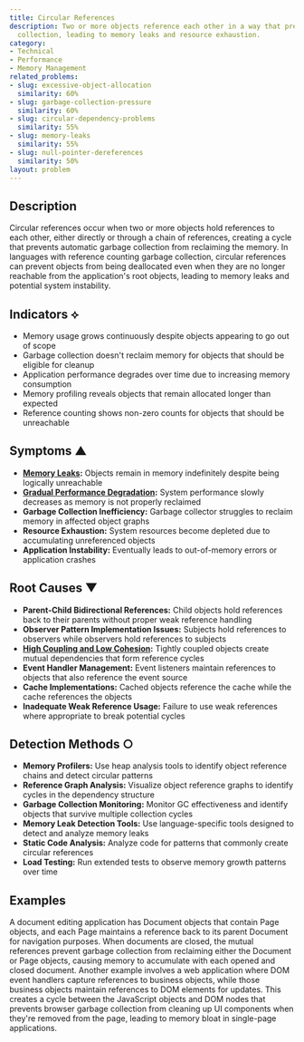```yaml
---
title: Circular References
description: Two or more objects reference each other in a way that prevents garbage
  collection, leading to memory leaks and resource exhaustion.
category:
- Technical
- Performance
- Memory Management
related_problems:
- slug: excessive-object-allocation
  similarity: 60%
- slug: garbage-collection-pressure
  similarity: 60%
- slug: circular-dependency-problems
  similarity: 55%
- slug: memory-leaks
  similarity: 55%
- slug: null-pointer-dereferences
  similarity: 50%
layout: problem
---
```


## Description

Circular references occur when two or more objects hold references to each other, either directly or through a chain of references, creating a cycle that prevents automatic garbage collection from reclaiming the memory. In languages with reference counting garbage collection, circular references can prevent objects from being deallocated even when they are no longer reachable from the application's root objects, leading to memory leaks and potential system instability.

## Indicators ⟡

- Memory usage grows continuously despite objects appearing to go out of scope
- Garbage collection doesn't reclaim memory for objects that should be eligible for cleanup
- Application performance degrades over time due to increasing memory consumption
- Memory profiling reveals objects that remain allocated longer than expected
- Reference counting shows non-zero counts for objects that should be unreachable

## Symptoms ▲

- **[Memory Leaks](memory-leaks.md):** Objects remain in memory indefinitely despite being logically unreachable
- **[Gradual Performance Degradation](gradual-performance-degradation.md):** System performance slowly decreases as memory is not properly reclaimed
- **Garbage Collection Inefficiency:** Garbage collector struggles to reclaim memory in affected object graphs
- **Resource Exhaustion:** System resources become depleted due to accumulating unreferenced objects
- **Application Instability:** Eventually leads to out-of-memory errors or application crashes

## Root Causes ▼

- **Parent-Child Bidirectional References:** Child objects hold references back to their parents without proper weak reference handling
- **Observer Pattern Implementation Issues:** Subjects hold references to observers while observers hold references to subjects
- **[High Coupling and Low Cohesion](high-coupling-low-cohesion.md):** Tightly coupled objects create mutual dependencies that form reference cycles
- **Event Handler Management:** Event listeners maintain references to objects that also reference the event source
- **Cache Implementations:** Cached objects reference the cache while the cache references the objects
- **Inadequate Weak Reference Usage:** Failure to use weak references where appropriate to break potential cycles

## Detection Methods ○

- **Memory Profilers:** Use heap analysis tools to identify object reference chains and detect circular patterns
- **Reference Graph Analysis:** Visualize object reference graphs to identify cycles in the dependency structure
- **Garbage Collection Monitoring:** Monitor GC effectiveness and identify objects that survive multiple collection cycles
- **Memory Leak Detection Tools:** Use language-specific tools designed to detect and analyze memory leaks
- **Static Code Analysis:** Analyze code for patterns that commonly create circular references
- **Load Testing:** Run extended tests to observe memory growth patterns over time

## Examples

A document editing application has Document objects that contain Page objects, and each Page maintains a reference back to its parent Document for navigation purposes. When documents are closed, the mutual references prevent garbage collection from reclaiming either the Document or Page objects, causing memory to accumulate with each opened and closed document. Another example involves a web application where DOM event handlers capture references to business objects, while those business objects maintain references to DOM elements for updates. This creates a cycle between the JavaScript objects and DOM nodes that prevents browser garbage collection from cleaning up UI components when they're removed from the page, leading to memory bloat in single-page applications.